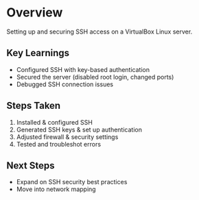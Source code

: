 # Overview

Setting up and securing SSH access on a VirtualBox Linux server. 

## Key Learnings  
- Configured SSH with key-based authentication  
- Secured the server (disabled root login, changed ports)  
- Debugged SSH connection issues  

## Steps Taken  
1. Installed & configured SSH  
2. Generated SSH keys & set up authentication  
3. Adjusted firewall & security settings  
4. Tested and troubleshot errors  

## Next Steps  
- Expand on SSH security best practices  
- Move into network mapping  
